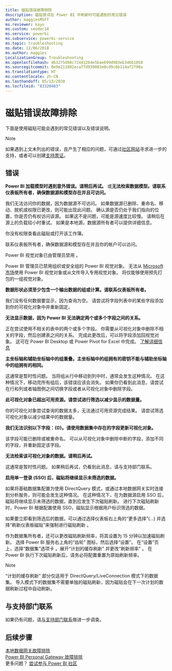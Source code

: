 ```yaml
---
title: 磁贴错误故障排除
description: 磁贴尝试在 Power BI 中刷新时可能遇到的常见错误
author: maggiesMSFT
ms.reviewer: kayu
ms.custom: seodec18
ms.service: powerbi
ms.subservice: powerbi-service
ms.topic: troubleshooting
ms.date: 12/06/2018
ms.author: maggies
LocalizationGroup: Troubleshooting
ms.openlocfilehash: 463275d98c72441264e5bae699d983eb34bb1058
ms.sourcegitcommit: 0e9e211082eca7fd939803e0cd9c6b114af2f90a
ms.translationtype: HT
ms.contentlocale: zh-CN
ms.lasthandoff: 05/13/2020
ms.locfileid: "83320483"
---
```

# <a name="troubleshooting-tile-errors"></a>磁贴错误故障排除
下面是使用磁贴可能会遇到的常见错误以及错误说明。

> [!NOTE]
> 如果遇到上文未列出的错误，且产生了相应的问题，可通过[社区网站](https://community.powerbi.com/)寻求进一步的支持，或者可以创建[支持票证](https://powerbi.microsoft.com/support/)。
> 
> 

## <a name="errors"></a>错误
**Power BI 加载模型时遇到意外错误。请稍后再试。**
或**无法检索数据模型。请联系仪表板所有者，确保数据源和模型存在并且可访问。**

我们无法访问你的数据，因为数据源不可访问。 如果数据源已删除、重命名、移动、脱机或权限已更改，则可能出现此问题。 确认源是否仍处于我们指向的位置，你是否仍有权访问该源。 如果这不是问题，可能是源速度比较慢。 请稍后在源上的负载较小时重试。 如果是本地源，数据源所有者可以提供详细信息。

你没有权限查看此磁贴或打开该工作簿。 

联系仪表板所有者，确保数据源和模型存在并且你的帐户可以访问。

Power BI 视觉对象已由管理员禁用  。

Power BI 管理员已禁用组织或安全组的 Power BI 视觉对象。
无法从 [Microsoft 市场](https://appsource.microsoft.com/marketplace/apps?page=1&product=power-bi-visuals)使用 Power BI 视觉对象或从文件导入专用视觉对象。 将仅能够使用预先打包的一组视觉对象。


**数据形状必须至少包含一个输出数据的组或计算。请联系仪表板所有者。**

我们没有任何数据要显示，因为查询为空。 请尝试将字段列表中的某些字段添加到你的可视化对象中并重新固定。

**无法显示数据，因为 Power BI 无法确定两个或多个字段之间的关系。**

正在尝试使用不相关的表中的两个或多个字段。 你需要从可视化对象中删除不相关的字段，然后创建表之间的关系。 完成此更改后，可以将字段添加回视觉对象。 这可在 Power BI Desktop 或 Power Pivot for Excel 中完成。 [了解详细信息](../transform-model/desktop-create-and-manage-relationships.md)

**主坐标轴和辅助坐标轴中的组重叠。主坐标轴中的组拥有的密钥不能与辅助坐标轴中的组拥有的相同。**

这通常是暂时性问题。 当将组从行中移动到列中时，通常会发生这种情况。 在这种情况下，移动完所有组后，该错误应该会消失。 如果你仍看到此消息，请尝试在行和列或者轴图例之间切换字段或者从可视化对象中删除字段。  

**此可视化对象已超出可用资源。请尝试进行筛选以减少显示的数据量。**

你的可视化对象尝试查询的数据太多，无法通过可用资源完成结果。 请尝试筛选可视化对象以减少结果中的数据量。

**我们无法识别以下字段：{0}。请使用数据集中存在的字段更新可视化对象。**

该字段可能已删除或被重命名。 可以从可视化对象中删除中断的字段，添加不同的字段，并重新固定该字段。

**无法检索该可视化对象的数据。请稍后再试。**

这通常是暂时性问题。 如果稍后再试，仍看到此消息，请与支持部门联系。

**启用单一登录 (SSO) 后，磁贴将继续显示未筛选的数据。**

如果将基础数据集配置为使用 DirectQuery 模式，或通过本地数据网关实时连接到分析服务，则可能会发生这种情况。 在这种情况下，在为数据源启用 SSO 后，磁贴将继续显示未筛选的数据，直到应发生下次磁贴刷新。 进行下次磁贴刷新时，Power BI 根据配置使用 SSO，磁贴显示根据用户标识筛选的数据。 

如果要立即看到筛选后的数据，可以通过选择仪表板右上角的“更多选择”(...) 并选择“刷新仪表板磁贴”来强制进行磁贴刷新   。

作为数据集所有者，还可以更改磁贴刷新频率，将其设置为 15 分钟以加速磁贴刷新。 选择 Power BI 服务右上角的“齿轮”  图标，然后选择“设置”。 在“设置”页上，选择“数据集”选项卡   。展开“计划的缓存刷新”  并更改“刷新频率”  。 在 Power BI 执行下次磁贴刷新后，请务必将配置重置为原始刷新频率。

> [!NOTE]
> “计划的缓存刷新”  部分仅适用于 DirectQuery/LiveConnection 模式下的数据集。 导入模式下的数据集不需要单独的磁贴刷新，因为磁贴会在下一次计划的数据刷新过程中自动刷新。

## <a name="contact-support"></a>与支持部门联系
如果仍有问题，请[与支持部门联系](https://support.powerbi.com)做进一步调查。

## <a name="next-steps"></a>后续步骤
[本地数据网关故障排除](service-gateway-onprem-tshoot.md)  
[Power BI Personal Gateway 故障排除](service-admin-troubleshooting-power-bi-personal-gateway.md)  
更多问题？ [尝试参与 Power BI 社区](https://community.powerbi.com/)
